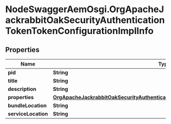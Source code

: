 # NodeSwaggerAemOsgi.OrgApacheJackrabbitOakSecurityAuthenticationTokenTokenConfigurationImplInfo

## Properties

Name | Type | Description | Notes
------------ | ------------- | ------------- | -------------
**pid** | **String** |  | [optional] 
**title** | **String** |  | [optional] 
**description** | **String** |  | [optional] 
**properties** | [**OrgApacheJackrabbitOakSecurityAuthenticationTokenTokenConfigurationImplProperties**](OrgApacheJackrabbitOakSecurityAuthenticationTokenTokenConfigurationImplProperties.md) |  | [optional] 
**bundleLocation** | **String** |  | [optional] 
**serviceLocation** | **String** |  | [optional] 


